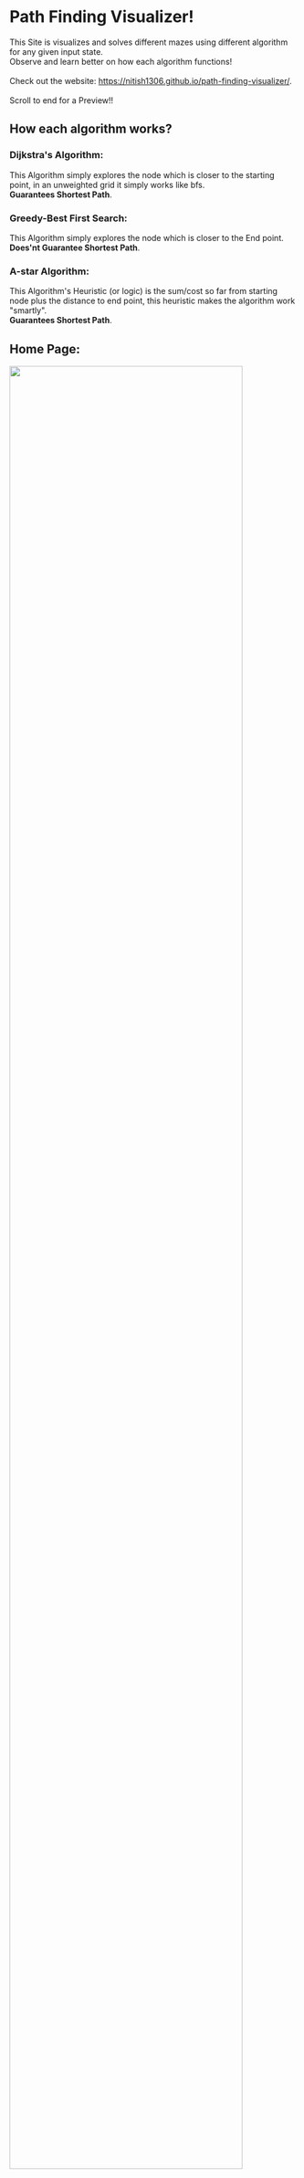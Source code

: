# Path Finding Visualizer!

This Site is visualizes and solves different mazes using different algorithm for any given input state.<br />
Observe and learn better on how each algorithm functions!<br /><br />
Check out the website: https://nitish1306.github.io/path-finding-visualizer/.
<br />
<br />
Scroll to end for a Preview!!
<br />

## How each algorithm works?
### Dijkstra's Algorithm: <br />
This Algorithm simply explores the node which is closer to the starting point, in an unweighted grid it simply works like bfs.<br />
**Guarantees Shortest Path**. <br /> 

### Greedy-Best First Search: <br />
This Algorithm simply explores the node which is closer to the End point. <br />
**Does'nt Guarantee Shortest Path**. <br />

### A-star Algorithm: <br />
This Algorithm's Heuristic (or logic) is the sum/cost so far from starting node plus the distance to end point, this heuristic makes the algorithm work "smartly".<br />
**Guarantees Shortest Path**. <br />

## Home Page:
<img src="https://user-images.githubusercontent.com/72650394/125026126-917a4d00-e0a1-11eb-8499-4ddd976bfa73.png" width="90%" height="90%">

<br />

## Features:
#### >> Can Freely move the start and end point.<br />
![p_start](https://user-images.githubusercontent.com/72650394/125029804-cdb0ac00-e0a7-11eb-8a08-38e616e226af.gif)
<br />
#### >> Can Add/remove Walls either by click or press-dragging the mouse.<br />
![p_wall](https://user-images.githubusercontent.com/72650394/125029819-d1443300-e0a7-11eb-8252-285e3ba1e9ee.gif)
<br />
#### >> Can adjust speed of animation.<br />
![p_speed](https://user-images.githubusercontent.com/72650394/125029783-c8536180-e0a7-11eb-8da8-9204282b52e5.gif)
<br />
#### >> Can change the directions of exploring nodes.<br />
![p_diag](https://user-images.githubusercontent.com/72650394/125029800-cb4e5200-e0a7-11eb-9576-2d0f63f948be.gif)
<br />
#### >> Dark theme for all Night- Owls out there! Pretty Cool isnt it? Well you definitely should check out the animations as well!<br />
![p_dark](https://user-images.githubusercontent.com/72650394/125029841-d903d780-e0a7-11eb-897a-23bfa137eef7.gif)

<br />
<br />

## All buttons:
![image](https://user-images.githubusercontent.com/72650394/125030636-0bfa9b00-e0a9-11eb-8d09-4b785533eb4d.png)
* Choose whether to include Diagonal moves or no.
* Toggle the speed of animation.
* 3 Main Search algorithms: Dijkstra, Greedy-Best First search and A-Star algorithm.
* Reset Board: Resets whole board to initial state.
* Clear: Clears all colored nodes( Visited, Explored and Path Nodes).
<br />

## Preview (A-Star Algorithm -- Speed: Fast -- No Diagonal Moves):
![p_trial](https://user-images.githubusercontent.com/72650394/125033461-f4bdac80-e0ac-11eb-9549-a94c823f1c64.gif)


## Upcoming Features:
* Random Maze Generating Button.
* Buttons design.
* More appealing colors for Dark theme.
* More search algorithms.
* Weighted Nodes feature.

<br />

Dont forget to check out **cool animations** in dark mode. ;)
